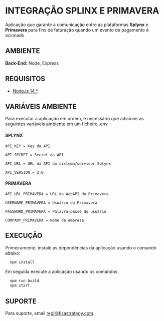 
# INTEGRAÇÃO SPLINX E PRIMAVERA

Aplicação que garante a comunicação entre as plataformas **Splynx** e **Primavera** para fins de faturação quando um evento de pagamento é acionado


## AMBIENTE

**Back-End:** Node, Express


## REQUISITOS

- [NodeJs 14.*](https://nodejs.org/en/download/)

## VARIÁVEIS AMBIENTE

Para executar a aplicação em ordem, é necessário que adicione as seguintes variáveis ambiente em um ficheiro .env

#### SPLYNX
`API_KEY = Key da API`

`API_SECRET = Secret da API`

`API_URL = URL da API do sistema/servidor Splynx` 

`API_VERSION = 2.0`

#### PRIMAVERA

`API_URL_PRIMAVERA = URL da WebAPI do Primavera`

`USERNAME_PRIMAVERA = Usuário do Primavera`

`PASSWORD_PRIMAVERA = Palavra-passe do usuário`

`COMPANY_PRIMAVERA = Nome da empresa`

## EXECUÇÃO

Primeiramente, instale as dependências da aplicação usando o comando abaixo:

```bash
  npm install
```
Em seguida execute a aplicação usando os comandos:

```bash
  npm run build
  npm start
```
## SUPORTE

Para suporte, email regi@fisastrategy.com.


